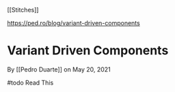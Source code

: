 [[Stitches]]

https://ped.ro/blog/variant-driven-components

# Variant Driven Components

By [[Pedro Duarte]] on May 20, 2021

#todo Read This
